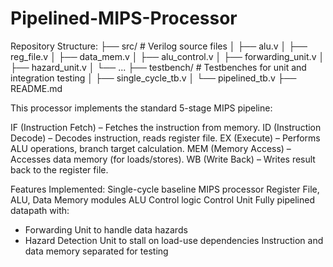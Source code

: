 # Pipelined-MIPS-Processor
Repository Structure:
├── src/                # Verilog source files
│   ├── alu.v
│   ├── reg_file.v
│   ├── data_mem.v
│   ├── alu_control.v
│   ├── forwarding_unit.v
│   ├── hazard_unit.v
│   └── ...
├── testbench/          # Testbenches for unit and integration testing
│   ├── single_cycle_tb.v
│   └── pipelined_tb.v
├── README.md

This processor implements the standard 5-stage MIPS pipeline:

IF (Instruction Fetch) – Fetches the instruction from memory.
ID (Instruction Decode) – Decodes instruction, reads register file.
EX (Execute) – Performs ALU operations, branch target calculation.
MEM (Memory Access) – Accesses data memory (for loads/stores).
WB (Write Back) – Writes result back to the register file.

Features Implemented:
Single-cycle baseline MIPS processor
Register File, ALU, Data Memory modules
ALU Control logic 
Control Unit
Fully pipelined datapath with:
- Forwarding Unit to handle data hazards
- Hazard Detection Unit to stall on load-use dependencies
Instruction and data memory separated for testing


